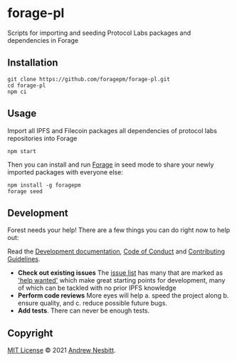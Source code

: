 # forage-pl

Scripts for importing and seeding Protocol Labs packages and dependencies in Forage

## Installation

```shell
git clone https://github.com/foragepm/forage-pl.git
cd forage-pl
npm ci
```

## Usage

Import all IPFS and Filecoin packages all dependencies of protocol labs repositories into Forage

```shell
npm start
```

Then you can install and run [Forage](https://github.com/foragepm/forage) in seed mode to share your newly imported packages with everyone else:

```
npm install -g foragepm
forage seed
```

## Development

Forest needs your help!  There are a few things you can do right now to help out:

Read the [Development documentation](https://github.com/forestpm/forest/docs/development.md), [Code of Conduct](https://github.com/forestpm/forest/docs/code-of-conduct.md) and [Contributing Guidelines](https://github.com/forestpm/forest/docs/contributing.md).

- **Check out existing issues** The [issue list](https://github.com/forestpm/forage-pl/issues) has many that are marked as ['help wanted'](https://github.com/forestpm/forage-pl/issues?q=is%3Aissue+is%3Aopen+sort%3Aupdated-desc+label%3A%22help+wanted%22) which make great starting points for development, many of which can be tackled with no prior IPFS knowledge
- **Perform code reviews** More eyes will help
  a. speed the project along
  b. ensure quality, and
  c. reduce possible future bugs.
- **Add tests**. There can never be enough tests.

## Copyright

[MIT License](LICENSE) © 2021 [Andrew Nesbitt](https://github.com/andrew).
